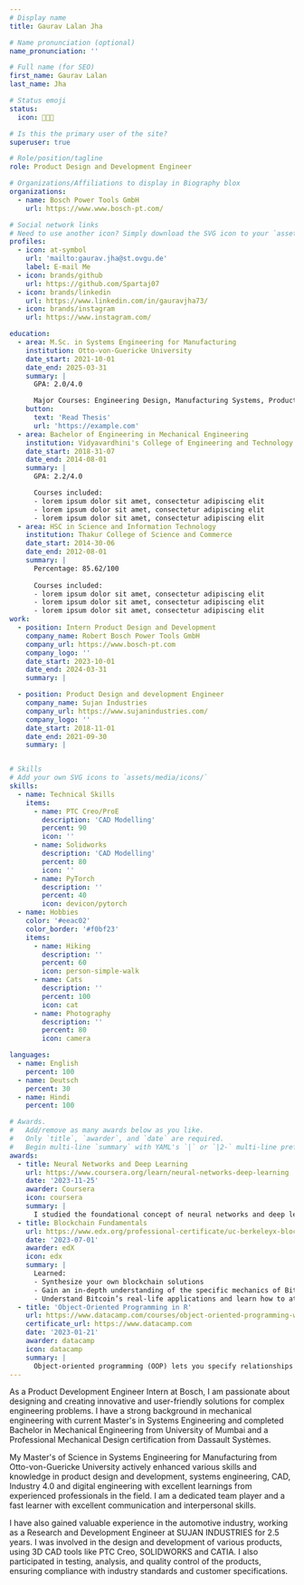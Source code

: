 ```yaml
---
# Display name
title: Gaurav Lalan Jha

# Name pronunciation (optional)
name_pronunciation: ''

# Full name (for SEO)
first_name: Gaurav Lalan
last_name: Jha

# Status emoji
status:
  icon: 🧑🏻‍🔧️

# Is this the primary user of the site?
superuser: true

# Role/position/tagline
role: Product Design and Development Engineer

# Organizations/Affiliations to display in Biography blox
organizations:
  - name: Bosch Power Tools GmbH
    url: https://www.www.bosch-pt.com/

# Social network links
# Need to use another icon? Simply download the SVG icon to your `assets/media/icons/` folder.
profiles:
  - icon: at-symbol
    url: 'mailto:gaurav.jha@st.ovgu.de'
    label: E-mail Me
  - icon: brands/github
    url: https://github.com/Spartaj07
  - icon: brands/linkedin
    url: https://www.linkedin.com/in/gauravjha73/
  - icon: brands/instagram
    url: https://www.instagram.com/

education:
  - area: M.Sc. in Systems Engineering for Manufacturing
    institution: Otto-von-Guericke University
    date_start: 2021-10-01
    date_end: 2025-03-31
    summary: |
      GPA: 2.0/4.0

      Major Courses: Engineering Design, Manufacturing Systems, Product Development, CAD/CAM/CAx, Industry 4.0, Digital Engineering, Mechatronic systems.
    button:
      text: 'Read Thesis'
      url: 'https://example.com'
  - area: Bachelor of Engineering in Mechanical Engineering
    institution: Vidyavardhini's College of Engineering and Technology
    date_start: 2018-31-07
    date_end: 2014-08-01
    summary: |
      GPA: 2.2/4.0

      Courses included:
      - lorem ipsum dolor sit amet, consectetur adipiscing elit
      - lorem ipsum dolor sit amet, consectetur adipiscing elit
      - lorem ipsum dolor sit amet, consectetur adipiscing elit
  - area: HSC in Science and Information Technology
    institution: Thakur College of Science and Commerce
    date_start: 2014-30-06
    date_end: 2012-08-01
    summary: |
      Percentage: 85.62/100
      
      Courses included:
      - lorem ipsum dolor sit amet, consectetur adipiscing elit
      - lorem ipsum dolor sit amet, consectetur adipiscing elit
      - lorem ipsum dolor sit amet, consectetur adipiscing elit
work:
  - position: Intern Product Design and Development
    company_name: Robert Bosch Power Tools GmbH
    company_url: https://www.bosch-pt.com
    company_logo: ''
    date_start: 2023-10-01
    date_end: 2024-03-31
    summary: |

  - position: Product Design and development Engineer
    company_name: Sujan Industries
    company_url: https://www.sujanindustries.com/
    company_logo: ''
    date_start: 2018-11-01
    date_end: 2021-09-30
    summary: |


# Skills
# Add your own SVG icons to `assets/media/icons/`
skills:
  - name: Technical Skills
    items:
      - name: PTC Creo/ProE
        description: 'CAD Modelling'
        percent: 90
        icon: ''
      - name: Solidworks 
        description: 'CAD Modelling'
        percent: 80
        icon: ''
      - name: PyTorch
        description: ''
        percent: 40
        icon: devicon/pytorch
  - name: Hobbies
    color: '#eeac02'
    color_border: '#f0bf23'
    items:
      - name: Hiking
        description: ''
        percent: 60
        icon: person-simple-walk
      - name: Cats
        description: ''
        percent: 100
        icon: cat
      - name: Photography
        description: ''
        percent: 80
        icon: camera

languages:
  - name: English
    percent: 100
  - name: Deutsch
    percent: 30
  - name: Hindi
    percent: 100

# Awards.
#   Add/remove as many awards below as you like.
#   Only `title`, `awarder`, and `date` are required.
#   Begin multi-line `summary` with YAML's `|` or `|2-` multi-line prefix and indent 2 spaces below.
awards:
  - title: Neural Networks and Deep Learning
    url: https://www.coursera.org/learn/neural-networks-deep-learning
    date: '2023-11-25'
    awarder: Coursera
    icon: coursera
    summary: |
      I studied the foundational concept of neural networks and deep learning. By the end, I was familiar with the significant technological trends driving the rise of deep learning; build, train, and apply fully connected deep neural networks; implement efficient (vectorized) neural networks; identify key parameters in a neural network’s architecture; and apply deep learning to your own applications.
  - title: Blockchain Fundamentals
    url: https://www.edx.org/professional-certificate/uc-berkeleyx-blockchain-fundamentals
    date: '2023-07-01'
    awarder: edX
    icon: edx
    summary: |
      Learned:
      - Synthesize your own blockchain solutions
      - Gain an in-depth understanding of the specific mechanics of Bitcoin
      - Understand Bitcoin’s real-life applications and learn how to attack and destroy Bitcoin, Ethereum, smart contracts and Dapps, and alternatives to Bitcoin’s Proof-of-Work consensus algorithm
  - title: 'Object-Oriented Programming in R'
    url: https://www.datacamp.com/courses/object-oriented-programming-with-s3-and-r6-in-r
    certificate_url: https://www.datacamp.com
    date: '2023-01-21'
    awarder: datacamp
    icon: datacamp
    summary: |
      Object-oriented programming (OOP) lets you specify relationships between functions and the objects that they can act on, helping you manage complexity in your code. This is an intermediate level course, providing an introduction to OOP, using the S3 and R6 systems. S3 is a great day-to-day R programming tool that simplifies some of the functions that you write. R6 is especially useful for industry-specific analyses, working with web APIs, and building GUIs.
---
```


As a Product Development Engineer Intern at Bosch, I am passionate about designing and creating innovative and user-friendly solutions for complex engineering problems. I have a strong background in mechanical engineering with current Master's in Systems Engineering and completed Bachelor in Mechanical Engineering from University of Mumbai and a Professional Mechanical Design certification from Dassault Systèmes.

My Master's of Science in Systems Engineering for Manufacturing from Otto-von-Guericke University actively enhanced various skills and knowledge in product design and development, systems engineering, CAD, Industry 4.0 and digital engineering with excellent learnings from experienced professionals in the field. I am a dedicated team player and a fast learner with excellent communication and interpersonal skills.

I have also gained valuable experience in the automotive industry, working as a Research and Development Engineer at SUJAN INDUSTRIES for 2.5 years. I was involved in the design and development of various products, using 3D CAD tools like PTC Creo, SOLIDWORKS and CATIA. I also participated in testing, analysis, and quality control of the products, ensuring compliance with industry standards and customer specifications.

